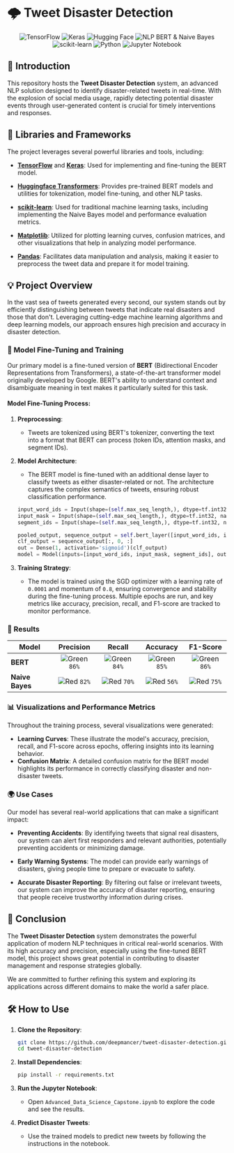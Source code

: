 # 🌩️ Tweet Disaster Detection

<p align="center">
  <img src="https://img.shields.io/badge/TensorFlow-FF6F00.svg?style=for-the-badge&logo=TensorFlow&logoColor=white" alt="TensorFlow">
  <img src="https://img.shields.io/badge/Keras-D00000.svg?style=for-the-badge&logo=Keras&logoColor=white" alt="Keras">
  <img src="https://img.shields.io/badge/Hugging%20Face-FFD21E.svg?style=for-the-badge&logo=Hugging-Face&logoColor=black" alt="Hugging Face">
  <img src="https://img.shields.io/badge/NLP-BERT%20%26%20Naive%20Bayes-green.svg" alt="NLP BERT & Naive Bayes">
  <img src="https://img.shields.io/badge/scikitlearn-F7931E.svg?style=for-the-badge&logo=scikit-learn&logoColor=white" alt="scikit-learn">
  <img src="https://img.shields.io/badge/python-3670A0?style=for-the-badge&logo=python&logoColor=ffdd54" alt="Python">
  <img src="https://img.shields.io/badge/Jupyter%20Notebook-6.4.8-orange?logo=jupyter&logoColor=white" alt="Jupyter Notebook">
</p>

## 📘 Introduction

This repository hosts the **Tweet Disaster Detection** system, an advanced NLP solution designed to identify disaster-related tweets in real-time. With the explosion of social media usage, rapidly detecting potential disaster events through user-generated content is crucial for timely interventions and responses.

## 🌟 Libraries and Frameworks

The project leverages several powerful libraries and tools, including:

- **[TensorFlow](https://www.tensorflow.org/)** and **[Keras](https://keras.io/)**: Used for implementing and fine-tuning the BERT model.
  
- **[Huggingface Transformers](https://huggingface.co/transformers/)**: Provides pre-trained BERT models and utilities for tokenization, model fine-tuning, and other NLP tasks.

- **[scikit-learn](https://scikit-learn.org/)**: Used for traditional machine learning tasks, including implementing the Naive Bayes model and performance evaluation metrics.

- **[Matplotlib](https://matplotlib.org/)**: Utilized for plotting learning curves, confusion matrices, and other visualizations that help in analyzing model performance.

- **[Pandas](https://pandas.pydata.org/)**: Facilitates data manipulation and analysis, making it easier to preprocess the tweet data and prepare it for model training.

## 💡 Project Overview
In the vast sea of tweets generated every second, our system stands out by efficiently distinguishing between tweets that indicate real disasters and those that don't. Leveraging cutting-edge machine learning algorithms and deep learning models, our approach ensures high precision and accuracy in disaster detection.

### 🧠 Model Fine-Tuning and Training

Our primary model is a fine-tuned version of **BERT** (Bidirectional Encoder Representations from Transformers), a state-of-the-art transformer model originally developed by Google. BERT's ability to understand context and disambiguate meaning in text makes it particularly suited for this task.

#### Model Fine-Tuning Process:

1. **Preprocessing**:
   - Tweets are tokenized using BERT's tokenizer, converting the text into a format that BERT can process (token IDs, attention masks, and segment IDs).
   
2. **Model Architecture**:
   - The BERT model is fine-tuned with an additional dense layer to classify tweets as either disaster-related or not. The architecture captures the complex semantics of tweets, ensuring robust classification performance.

   ```python
   input_word_ids = Input(shape=(self.max_seq_length,), dtype=tf.int32, name='input_word_ids')
   input_mask = Input(shape=(self.max_seq_length,), dtype=tf.int32, name='input_mask')
   segment_ids = Input(shape=(self.max_seq_length,), dtype=tf.int32, name='segment_ids')

   pooled_output, sequence_output = self.bert_layer([input_word_ids, input_mask, segment_ids])
   clf_output = sequence_output[:, 0, :]
   out = Dense(1, activation='sigmoid')(clf_output)
   model = Model(inputs=[input_word_ids, input_mask, segment_ids], outputs=out)
   ```

3. **Training Strategy**:
   - The model is trained using the SGD optimizer with a learning rate of `0.0001` and momentum of `0.8`, ensuring convergence and stability during the fine-tuning process. Multiple epochs are run, and key metrics like accuracy, precision, recall, and F1-score are tracked to monitor performance.

### 🚀 Results

| Model  | Precision | Recall | Accuracy | F1-Score |
|--------|:---------:|:------:|:--------:|:--------:|
| **BERT** | ![Green](https://via.placeholder.com/15/008000?text=+) `86%` | ![Green](https://via.placeholder.com/15/008000?text=+) `84%` | ![Green](https://via.placeholder.com/15/008000?text=+) `85%` | ![Green](https://via.placeholder.com/15/008000?text=+) `86%` |
| **Naive Bayes** | ![Red](https://via.placeholder.com/15/f03c15?text=+) `82%` | ![Red](https://via.placeholder.com/15/f03c15?text=+) `70%` | ![Red](https://via.placeholder.com/15/f03c15?text=+) `56%` | ![Red](https://via.placeholder.com/15/f03c15?text=+) `75%` |

### 📊 Visualizations and Performance Metrics

Throughout the training process, several visualizations were generated:

- **Learning Curves**: These illustrate the model's accuracy, precision, recall, and F1-score across epochs, offering insights into its learning behavior.
- **Confusion Matrix**: A detailed confusion matrix for the BERT model highlights its performance in correctly classifying disaster and non-disaster tweets.

### 🌍 Use Cases

Our model has several real-world applications that can make a significant impact:

- **Preventing Accidents**: By identifying tweets that signal real disasters, our system can alert first responders and relevant authorities, potentially preventing accidents or minimizing damage.
  
- **Early Warning Systems**: The model can provide early warnings of disasters, giving people time to prepare or evacuate to safety.

- **Accurate Disaster Reporting**: By filtering out false or irrelevant tweets, our system can improve the accuracy of disaster reporting, ensuring that people receive trustworthy information during crises.

## 🎯 Conclusion

The **Tweet Disaster Detection** system demonstrates the powerful application of modern NLP techniques in critical real-world scenarios. With its high accuracy and precision, especially using the fine-tuned BERT model, this project shows great potential in contributing to disaster management and response strategies globally.

We are committed to further refining this system and exploring its applications across different domains to make the world a safer place.

## 🛠️ How to Use

1. **Clone the Repository**:
   ```bash
   git clone https://github.com/deepmancer/tweet-disaster-detection.git
   cd tweet-disaster-detection
   ```

2. **Install Dependencies**:
   ```bash
   pip install -r requirements.txt
   ```

3. **Run the Jupyter Notebook**:
   - Open `Advanced_Data_Science_Capstone.ipynb` to explore the code and see the results.

4. **Predict Disaster Tweets**:
   - Use the trained models to predict new tweets by following the instructions in the notebook.
